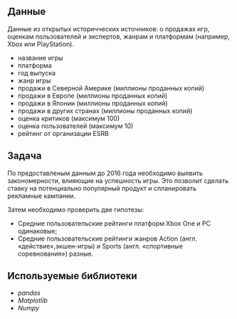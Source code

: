 ## Данные

Данные из открытых историчческих источников: о продажах игр, оценкам пользователей и экспертов, жанрам и платформам (например, Xbox или PlayStation).

- название игры
- платформа
- год выпуска
- жанр игры
- продажи в Северной Америке (миллионы проданных копий)
- продажи в Европе (миллионы проданных копий)
- продажи в Японии (миллионы проданных копий)
- продажи в других странах (миллионы проданных копий)
- оценка критиков (максимум 100)
- оценка пользователей (максимум 10)
- рейтинг от организации ESRB 

## Задача

По предоставленым данным до 2016 года необходимо выявить закономерности, влияющие на успешность игры. Это позволит сделать ставку на потенциально популярный продукт и спланировать рекламные кампании.

Затем необходимо проверить две гипотезы:

- Средние пользовательские рейтинги платформ Xbox One и PC одинаковые;
- Средние пользовательские рейтинги жанров Action (англ. «действие»,экшен-игры) и Sports (англ. «спортивные соревнования») разные.

## Используемые библиотеки

* *pandas*
* *Matplotlib*
* *Numpy*

